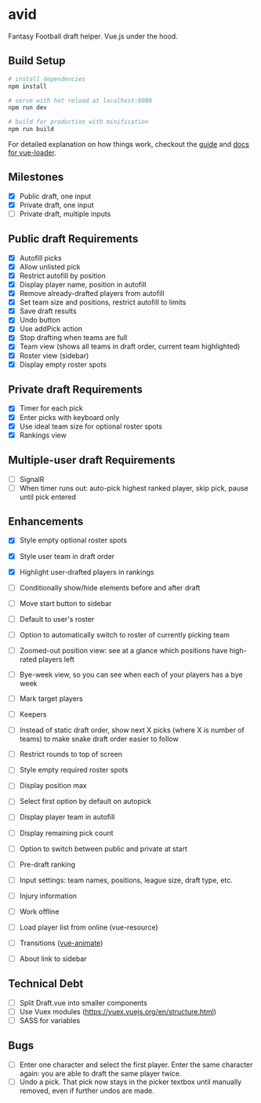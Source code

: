 # avid
Fantasy Football draft helper. Vue.js under the hood.

## Build Setup

``` bash
# install dependencies
npm install

# serve with hot reload at localhost:8080
npm run dev

# build for production with minification
npm run build
```

For detailed explanation on how things work, checkout the [guide](http://vuejs-templates.github.io/webpack/) and [docs for vue-loader](http://vuejs.github.io/vue-loader).

## Milestones
- [x] Public draft, one input
- [x] Private draft, one input
- [ ] Private draft, multiple inputs

## Public draft Requirements
- [x] Autofill picks
- [x] Allow unlisted pick
- [x] Restrict autofill by position
- [x] Display player name, position in autofill
- [x] Remove already-drafted players from autofill
- [x] Set team size and positions, restrict autofill to limits
- [x] Save draft results
- [x] Undo button
- [x] Use addPick action
- [x] Stop drafting when teams are full
- [x] Team view (shows all teams in draft order, current team highlighted)
- [x] Roster view (sidebar)
- [x] Display empty roster spots

## Private draft Requirements
- [x] Timer for each pick
- [x] Enter picks with keyboard only
- [x] Use ideal team size for optional roster spots
- [x] Rankings view

## Multiple-user draft Requirements
- [ ] SignalR
- [ ] When timer runs out: auto-pick highest ranked player, skip pick, pause until pick entered

## Enhancements
- [x] Style empty optional roster spots
- [x] Style user team in draft order
- [x] Highlight user-drafted players in rankings
- [ ] Conditionally show/hide elements before and after draft
- [ ] Move start button to sidebar 
- [ ] Default to user's roster
- [ ] Option to automatically switch to roster of currently picking team
- [ ] Zoomed-out position view: see at a glance which positions have high-rated players left
- [ ] Bye-week view, so you can see when each of your players has a bye week

- [ ] Mark target players
- [ ] Keepers
- [ ] Instead of static draft order, show next X picks (where X is number of teams) to make snake draft order easier to follow
- [ ] Restrict rounds to top of screen
- [ ] Style empty required roster spots
- [ ] Display position max
- [ ] Select first option by default on autopick
- [ ] Display player team in autofill
- [ ] Display remaining pick count
- [ ] Option to switch between public and private at start
- [ ] Pre-draft ranking
- [ ] Input settings: team names, positions, league size, draft type, etc.
- [ ] Injury information
- [ ] Work offline
- [ ] Load player list from online (vue-resource)
- [ ] Transitions ([vue-animate](https://github.com/haydenbbickerton/vue-animate))
- [ ] About link to sidebar

## Technical Debt
- [ ] Split Draft.vue into smaller components
- [ ] Use Vuex modules (https://vuex.vuejs.org/en/structure.html)
- [ ] SASS for variables

## Bugs
- [ ] Enter one character and select the first player. Enter the same character again: you are able to draft the same player twice.
- [ ] Undo a pick. That pick now stays in the picker textbox until manually removed, even if further undos are made.
